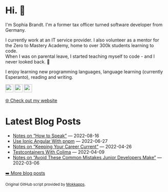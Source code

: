 <h1>Hi. 👋</h1>
<p>I'm Sophia Brandt. I'm a former tax officer turned software developer from Germany.</p>
<p>I currently work at an IT service provider. I also volunteer as a mentor for the Zero to Mastery Academy, home to over 300k students learning to code.<br>
When I was on parental leave, I started teaching myself to code - and I never looked back. 💜</p>
<p>I enjoy learning new programming languages, language learning (currently Esperanto), reading and writing.</p>
<p><a href="https://www.twitter.com/hisophiabrandt"><img src="https://img.shields.io/badge/twitter-%231DA1F2.svg?&style=for-the-badge&logo=twitter&logoColor=white" height=25></a> <a href="https://www.linkedin.com/in/sophiabrandt"><img src="https://img.shields.io/badge/linkedin-%230077B5.svg?&style=for-the-badge&logo=linkedin&logoColor=white" height=25></a> <a href="https://dev.to/sophiabrandt"><img src="https://img.shields.io/badge/DEV.TO-%230A0A0A.svg?&style=for-the-badge&logo=dev-dot-to&logoColor=white" height=25></a></p>
<p><a href="https://www.sophiabrandt.com">🌐 Check out my website</a></p>
<h1>Latest Blog Posts</h1>
  <ul>
    <li><a href=https://www.rockyourcode.com/notes-on-how-to-speak/>Notes on “How to Speak”</a> — 2022-08-16</li><li><a href=https://www.rockyourcode.com/use-ionic-angular-with-pnpm/>Use Ionic Angular With pnpm</a> — 2022-06-27</li><li><a href=https://www.rockyourcode.com/notes-on-keeping-your-career-current/>Notes on “Keeping Your Career Current”</a> — 2022-04-26</li><li><a href=https://www.rockyourcode.com/testcontainers-with-colima/>Testcontainers With Colima</a> — 2022-04-09</li><li><a href=https://www.rockyourcode.com/notes-on-avoid-these-common-mistakes-junior-developers-make/>Notes on “Avoid These Common Mistakes Junior Developers Make”</a> — 2022-03-06</li>
  </ul>
<p><a href="https://www.rockyourcode.com">➡️ More blog posts</a></p>
<p><small>Original GitHub script provided by <a href="https://github.com/Mokkapps">Mokkapps</a>.</small></p>
